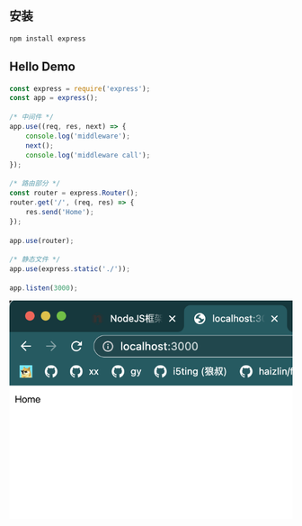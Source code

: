 ## 安装

```sh
npm install express
```

## Hello Demo

```js
const express = require('express');
const app = express();

/* 中间件 */
app.use((req, res, next) => {
    console.log('middleware');
    next();
    console.log('middleware call');
});

/* 路由部分 */
const router = express.Router();
router.get('/', (req, res) => {
    res.send('Home');
});

app.use(router);

/* 静态文件 */
app.use(express.static('./'));

app.listen(3000);
```

![image-20230217132217826](./assets/image-20230217132217826.png)